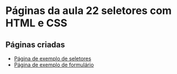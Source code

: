 # Páginas da aula 22 seletores com HTML e CSS

## Páginas criadas

- [Página de exemplo de seletores](../aula22/paginas/pagina1.html)
- [Página de exemplo de formulário](../aula22/form/formulario.html)